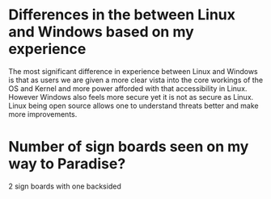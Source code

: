 # Differences in the between Linux and Windows based on my experience
The most significant difference in experience between Linux and Windows is that as users we are given a more clear vista into the core workings of the OS and Kernel and more power afforded with that accessibility in Linux.
However Windows also feels more secure yet it is not as secure as Linux. Linux being open source allows one to understand threats better and make more improvements.

# Number of sign boards seen on my way to Paradise?
2 sign boards with one backsided
